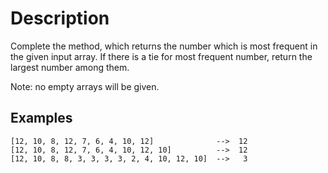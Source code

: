 # Description

Complete the method, which returns the number which is most frequent in the given input array. If there is a tie for most frequent number, return the largest number among them.

Note: no empty arrays will be given.

## Examples

```
[12, 10, 8, 12, 7, 6, 4, 10, 12]              -->  12
[12, 10, 8, 12, 7, 6, 4, 10, 12, 10]          -->  12
[12, 10, 8, 8, 3, 3, 3, 3, 2, 4, 10, 12, 10]  -->   3
```
